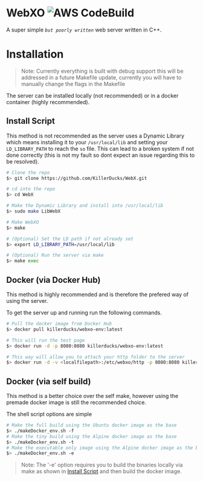# WebXO ![AWS CodeBuild](https://codebuild.us-east-1.amazonaws.com/badges?uuid=eyJlbmNyeXB0ZWREYXRhIjoiUmt5Wmd0ME94YkVYWkovVyt1UzB2bjVDQ2RXUmVJK2xxYW5vbjJGZmQ0WkpCbHoxTlhFSnRIbjlGb1BhcVZBWGNLRHQvdG04cjBQcFkvT1NHckZ5c0wwPSIsIml2UGFyYW1ldGVyU3BlYyI6ImZGcTZHUjNUMG9Kakt3VVEiLCJtYXRlcmlhbFNldFNlcmlhbCI6MX0%3D&branch=master)
A super simple *`but poorly written`* web server written in C++.

# Installation
> Note: Currently everything is built with debug support this will be addressed in a future Makefile update, currently you will have to manually change the flags in the Makefile

The server can be installed locally (not recommended) or in a docker container (highly recommended).

## Install Script
This method is not recommended as the server uses a Dynamic Library which means installing it to your ``/usr/local/lib`` and setting your ``LD_LIBRARY_PATH`` to reach the `so` file. This can lead to a broken system if not done correctly (this is not my fault so dont expect an issue regarding this to be resolved).

```sh
# Clone the repo
$> git clone https://github.com/KillerDucks/WebX.git

# cd into the repo
$> cd WebX

# Make the Dynamic Library and install into /usr/local/lib
$> sudo make LibWebX

# Make WebXO
$> make

# (Optional) Set the LD path if not already set
$> export LD_LIBRARY_PATH=/usr/local/lib

# (Optional) Run the server via make
$> make exec
```

## Docker (via Docker Hub)
This method is highly recommended and is therefore the prefered way of using the server.

To get the server up and running run the following commands.

```sh
# Pull the docker image from Docker Hub
$> docker pull killerducks/webxo-env:latest

# This will run the test page
$> docker run -d -p 8080:8080 killerducks/webxo-env:latest

# This way will allow you to attach your http folder to the server
$> docker run -d -v <localfilepath>:/etc/webxo/http -p 8080:8080 killerducks/webxo-env:latest
```

## Docker (via self build)
This method is a better choice over the self make, however using the premade docker image is still the recommended choice.

The shell script options are simple
```sh
# Make the full build using the Ubuntu docker image as the base
$> ./makeDocker_env.sh -f
# Make the tiny build using the Alpine docker image as the base
$> ./makeDocker_env.sh -t
# Make the executable only image using the Alpine docker image as the base
$> ./makeDocker_env.sh -e
```

> Note: The '-e' option requires you to build the binaries locally via make as shown in [Install Script](#Install-Script) and then build the docker image.